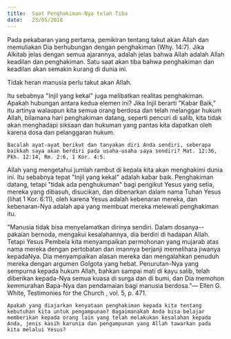 ```yaml
---
title:  Saat Penghakiman-Nya telah Tiba
date:   23/05/2018
---
```


Pada pekabaran yang pertama, pemikiran tentang takut akan Allah dan memuliakan Dia berhubungan dengan penghakiman (Why. 14:7). Jika Alkitab jelas dengan semua ajarannya, adalah jelas bahwa Allah adalah Allah keadilan dan penghakiman. Satu saat akan tiba bahwa penghakiman dan keadilan akan semakin kurang di dunia ini.

Tidak heran manusia perlu takut akan Allah.

Itu sebabnya "Injil yang kekal" juga melibatkan realitas penghakiman. Apakah hubungan antara kedua elemen ini? Jika Injil berarti "Kabar Baik," itu artinya walaupun kita semua orang berdosa dan telah melanggar hukum Allah, bilamana hari penghakiman datang, seperti pencuri di salib, kita tidak akan menghadapi siksaan dan hukuman yang pantas kita dapatkan oleh karena dosa dan pelanggaran hukum.

`Bacalah ayat-ayat berikut dan tanyakan diri Anda sendiri, seberapa baikkah saya akan berdiri pada usaha-usaha saya sendiri? Mat. 12:36, Pkh. 12:14, Rm. 2:6, 1 Kor. 4:5.`

Allah yang mengetahui jumlah rambut di kepala kita akan menghakimi dunia ini. Itu sebabnya tepat "Injil yang kekal" adalah kabar baik. Penghakiman datang, tetapi "tidak ada penghukuman" bagi pengikut Yesus yang setia, mereka yang dibasuh, disucikan, dan dibenarkan dalam nama Tuhan Yesus (lihat 1 Kor. 6:11), oleh karena Yesus adalah kebenaran mereka, dan kebenaran-Nya adalah apa yang membuat mereka melewati penghakiman itu.

"Manusia tidak bisa menyelamatkan dirinya sendiri. Dalam dosanya--pakaian bernoda, mengakui kesalahannya, dia berdiri di hadapan Allah. Tetapi Yesus Pembela kita menyampaikan permohonan yang mujarab atas nama mereka dengan pertobatan dan imannya berjanji memelihara jiwanya kepadaNya. Dia menyampaikan alasan mereka dan mengalahkan penuduh mereka dengan argumen Golgota yang hebat. Penurutan-Nya yang sempurna kepada hukum Allah, bahkan sampai mati di kayu salib, telah diberikan kepada-Nya semua kuasa di surga dan di bumi, dan Dia memohon kemmurahan Bapa-Nya dan pendamaian bagi manusia berdosa."— Ellen G. White, Testimonies for the Church , vol. 5, p. 471.

`Apakah yang diajarkan kenyataan penghakiman kepada kita tentang kebutuhan kita untuk pengampunan? Bagaimanakah Anda bisa belajar memberikan kepada orang lain yang telah melakukan kesalahan kepada Anda, jenis kasih karunia dan pengampunan yang Allah tawarkan pada kita melalui Yesus?`